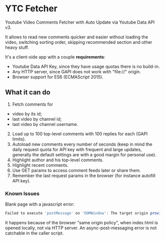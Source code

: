 # YTC Fetcher

Youtube Video Comments Fetcher with Auto Update via Youtube Data API v3.

It allows to read new comments quicker and easier without loading the video,
switching sorting order, skipping recommended section and other heavy stuff.

It's a client-side app with a couple **requirements**:
* Youtube Data API Key, since they have usage quotas there is no build-in.
* Any HTTP server, since GAPI does not work with "file://" origin.
* Browser support for ES6 (ECMAScript 2015).

## What it can do

1. Fetch comments for
  * video by its id;
  * last video by channel id;
  * last video by channel username.
2. Load up to 100 top-level comments with 100 replies for each (GAPI limits).
3. Autoload new comments every number of seconds
(keep in mind the daily request quota for API key with frequent and large updates, generally the default settings are with a good margin for personal use).
4. Highlight author and his top-level comments.
5. Highlight recent comments.
6. Use GET params to access comment feeds later or share them.
7. Remember the last request params in the browser
(for instance autofill API key).

### Known Issues

Blank page with a javascript error:

```js
Failed to execute 'postMessage' on 'DOMWindow': The target origin provided ('file://') does not match the recipient window's origin ('null').
```

It happens because of the browser "same origin policy",
when index.html is opened locally, not via HTTP server.
An async-post-messaging error is not catchable in the caller script.
